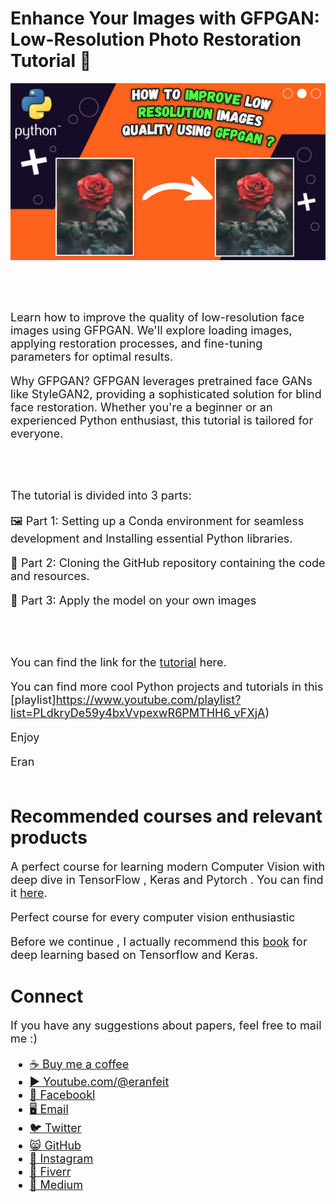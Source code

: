 # Enhance Your Images with GFPGAN: Low-Resolution Photo Restoration Tutorial 📸

<p align="center">
  <img width="800" src="How to improve low resolution images quality using GfpGan.png" "image">
</p>

##
<br/><br/> 

<font size= "4" >
Learn how to improve the quality of low-resolution face images using GFPGAN. We'll explore loading images, applying restoration processes, and fine-tuning parameters for optimal results.

Why GFPGAN?
GFPGAN leverages pretrained face GANs like StyleGAN2, providing a sophisticated solution for blind face restoration. Whether you're a beginner or an experienced Python enthusiast, this tutorial is tailored for everyone.

<br/><br/> 


The tutorial is divided into 3 parts:

🖼️ Part 1: Setting up a Conda environment for seamless development and Installing essential Python libraries.

🧠 Part 2: Cloning the GitHub repository containing the code and resources.

🚀 Part 3: Apply the model on your own images

<br/><br/> 

You can find the link for the [tutorial](https://youtu.be/nPnQm7HFWJs) here. 

You can find more cool Python projects and tutorials in this [playlist]https://www.youtube.com/playlist?list=PLdkryDe59y4bxVvpexwR6PMTHH6_vFXjA)

Enjoy

Eran
<br/><br/> 

</font>

# Recommended courses and relevant products 
<font size= "4" >

A perfect course for learning modern Computer Vision with deep dive in TensorFlow , Keras and Pytorch . You can find it [here](http://bit.ly/3HeDy1V).

Perfect course for every computer vision enthusiastic

Before we continue , I actually recommend this [book](https://amzn.to/3STWZ2N) for deep learning based on Tensorflow and Keras. 



</font>

# Connect

<font size= "4" >
If you have any suggestions about papers, feel free to mail me :)

- [☕ Buy me a coffee](https://ko-fi.com/eranfeit)
- [▶️ Youtube.com/@eranfeit](https://www.youtube.com/channel/UCTiWJJhaH6BviSWKLJUM9sg)
- [🐙 Facebookl](https://www.facebook.com/groups/3080601358933585)
- [🖥️ Email](mailto:feitgemel@gmail.com)
- [🐦 Twitter](https://twitter.com/eran_feit )
- [😸 GitHub](https://github.com/feitgemel)
- [📸 Instagram](https://www.instagram.com/eran_feit/)
- [🤝 Fiverr ](https://www.fiverr.com/s/mB3Pbb)
- [📝 Medium ](https://medium.com/@feitgemel)


</font>

